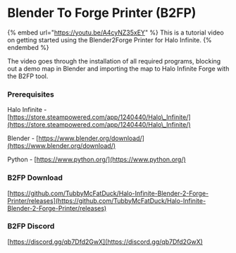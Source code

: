 # Blender To Forge Printer (B2FP)

{% embed url="https://youtu.be/A4cyNZ35xEY" %}
This is a tutorial video on getting started using the Blender2Forge Printer for Halo Infinite.&#x20;
{% endembed %}

The video goes through the installation of all required programs, blocking out a demo map in Blender and importing the map to Halo Infinite Forge with the B2FP tool.

### Prerequisites

Halo Infinite - [https://store.steampowered.com/app/1240440/Halo\_Infinite/](https://store.steampowered.com/app/1240440/Halo\_Infinite/)

Blender - [https://www.blender.org/download/](https://www.blender.org/download/)

Python - [https://www.python.org/](https://www.python.org/)

### B2FP Download

[https://github.com/TubbyMcFatDuck/Halo-Infinite-Blender-2-Forge-Printer/releases](https://github.com/TubbyMcFatDuck/Halo-Infinite-Blender-2-Forge-Printer/releases)

### B2FP Discord

[https://discord.gg/qb7Dfd2GwX](https://discord.gg/qb7Dfd2GwX)

